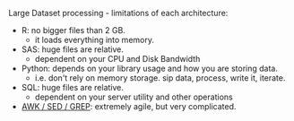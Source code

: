 Large Dataset processing - limitations of each architecture:
- R: no bigger files than 2 GB.
  - it loads everything into memory.
- SAS: huge files are relative.
  - dependent on your CPU and Disk Bandwidth
- Python: depends on your library usage and how you are storing data.
  - i.e. don't rely on memory storage. sip data, process, write it, iterate.
- SQL: huge files are relative.
  - dependent on your server utility and other operations
- [AWK / SED / GREP](https://adamdrake.com/command-line-tools-can-be-235x-faster-than-your-hadoop-cluster.html): extremely agile, but very complicated.
